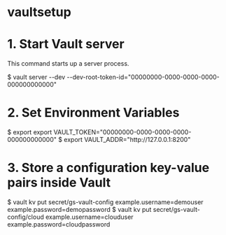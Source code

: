 # vaultsetup


<h1>1. Start Vault server</h1>

This command starts up a server process.

$ vault server --dev --dev-root-token-id="00000000-0000-0000-0000-000000000000"

<h1>2. Set Environment Variables</h1>
$ export export VAULT_TOKEN="00000000-0000-0000-0000-000000000000"
$ export VAULT_ADDR="http://127.0.0.1:8200"

<h1>3. Store a configuration key-value pairs inside Vault</h1>

$ vault kv put secret/gs-vault-config example.username=demouser example.password=demopassword
$ vault kv put secret/gs-vault-config/cloud example.username=clouduser example.password=cloudpassword